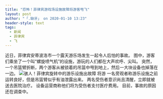 ```yaml
---
title: "恐怖！菲律宾游戏场设施故障将游客甩飞"
layout: post
author: "「.缺牙」 on 2020-01-10 13:23"
header-style: text
tags:
  - 新闻
  - 菲律宾
  - 飞
---
```


近日，菲律宾安蒂波洛市一个露天游乐场发生一起令人后怕的事故。
图中，游客们乘坐了一个叫“螺旋喷气机”的设施，游玩的人们都在大声欢呼、尖叫。
突然，一个吊篮臂折断，两个游客从被锁着的吊篮中甩到地上，然后一大块设备也掉落在一边。
<img src="http://images.feileyuan.com/images/ueditor/202001101323000017.jpeg" title="骇人！菲律宾旋转中的游乐设施出故障 将游" alt="骇人！菲律宾旋转中的游乐设施出故障 将游">
一名旁观者称游乐设施之前运转良好，但是吊篮臂似乎有油泄露出来。
两名受伤者意识尚且清醒，立即就被送去医院治疗。
设备运营商称他们将为受伤者支付医疗费用。
目前，事故的原因还在调查中。


